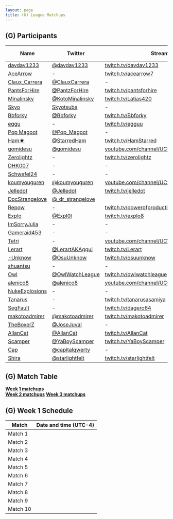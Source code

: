 ```yaml
---
layout: page
title: (G) League Matchups
---
```


## (G) Participants ##

<table>
  <thead>
    <tr>
      <th>Name</th>
      <th>Twitter</th>
      <th>Stream Channel</th>
	  <th>Sprint Time</th>
	  <th>Rating</th>
    </tr>
  </thead>
  <tbody>
    <tr>
      <td><a href="https://steamcommunity.com/profiles/76561198255984552/">davdav1233</a></td>
      <td><a href="https://twitter.com/davdav1233">@davdav1233</a></td>
      <td><a href="https://www.twitch.tv/davdav1233">twitch.tv/davdav1233</a></td>
      <td>1:05</td>
      <td>9844</td>
    </tr>
    <tr>
      <td><a href="https://steamcommunity.com/profiles/76561198070767430/">AceArrow</a></td>
      <td>-</td>
      <td><a href="https://www.twitch.tv/acearrow7">twitch.tv/acearrow7</a></td>
      <td>1:20</td>
      <td>9683</td>
    </tr>
    <tr>
      <td><a href="https://steamcommunity.com/id/WrathNBones/">Claux_Carrera</a></td>
      <td><a href="https://twitter.com/ClauxCarrera">@ClauxCarrera</a></td>
      <td>-</td>
      <td>1:12.83</td>
      <td>6962</td>
    </tr>
    <tr>
      <td><a href="https://steamcommunity.com/id/PantsForHire/">PantsForHire</a></td>
      <td><a href="https://twitter.com/PantzForHire">@PantzForHire</a></td>
      <td><a href="https://www.twitch.tv/pantsforhire">twitch.tv/pantsforhire</a></td>
      <td>1:02.78</td>
      <td>4505</td>
    </tr>
    <tr>
      <td><a href="https://steamcommunity.com/id/lovelivebestlive/">Minalinsky</a></td>
      <td><a href="https://twitter.com/KotoMinalinsky">@KotoMinalinsky</a></td>
      <td><a href="https://www.twitch.tv/Latias420">twitch.tv/Latias420</a></td>
      <td>1:17.83</td>
      <td>6093</td>
    </tr>
    <tr>
      <td><a href="https://steamcommunity.com/id/skyo_k/">Skyo</a></td>
      <td><a href="https://twitter.com/Skyotsuba">Skyotsuba</a></td>
      <td>-</td>
      <td>49.28</td>
      <td>15038</td>
    </tr>
    <tr>
      <td><a href="https://steamcommunity.com/id/Bbforky">Bbforky</a></td>
      <td><a href="https://twitter.com/Bbforky">@Bbforky</a></td>
      <td><a href="https://www.twitch.tv/Bbforky">twitch.tv/Bbforky</a></td>
      <td>1:45</td>
      <td>2000</td>
    </tr>
    <tr>
      <td><a href="https://steamcommunity.com/id/egguu/">eggu</a></td>
      <td>-</td>
      <td><a href="https://www.twitch.tv/egguu">twitch.tv/egguu</a></td>
      <td>1:10</td>
      <td>2000</td>
    </tr>
    <tr>
      <td><a href="https://steamcommunity.com/id/pop_magoot/">Pop Magoot</a></td>
      <td><a href="https://twitter.com/Pop_Magoot">@Pop_Magoot</a></td>
      <td>-</td>
      <td>1:27.18</td>
      <td>2847</td>
    </tr>
    <tr>
      <td><a href="https://steamcommunity.com/id/SpecifiedURLinUse/">Ham★</a></td>
      <td><a href="https://twitter.com/StarredHam">@StarredHam</a></td>
      <td><a href="https://www.twitch.tv/HamStarred">twitch.tv/HamStarred</a></td>
      <td>1:29.05</td>
      <td>5724</td>
    </tr>
    <tr>
      <td><a href="https://steamcommunity.com/profiles/76561198845079320">gomidesu</a></td>
      <td><a href="https://twitter.com/gomidesu">@gomidesu</a></td>
      <td><a href="https://www.youtube.com/channel/UCBBsa_2KEbKyfCHUdchu4PQ/featured?view_as=subscriber">youtube.com/channel/UCBBsa_2KEbKyfCHUdchu4PQ</a></td>
      <td>-</td>
      <td>9207</td>
    </tr>
    <tr>
      <td><a href="https://steamcommunity.com/profiles/76561198212277076">Zerolightz</a></td>
      <td>-</td>
      <td><a href="https://www.twitch.tv/zerolightz">twitch.tv/zerolightz</a></td>
      <td>1:04.83</td>
      <td>8019</td>
    </tr>
    <tr>
      <td><a href="https://steamcommunity.com/profiles/76561198105926297">DHK007</a></td>
      <td>-</td>
      <td>-</td>
      <td>1:05</td>
      <td>3800</td>
    </tr>
    <tr>
      <td><a href="http://steamcommunity.com/id/schwefel24">Schwefel24</a></td>
      <td>-</td>
      <td>-</td>
      <td>1:07</td>
      <td>12419</td>
    </tr>
    <tr>
      <td><a href="https://steamcommunity.com/id/koumyouguren/">koumyouguren</a></td>
      <td><a href="https://twitter.com/koumyouguren">@koumyouguren</a></td>
      <td><a href="https://www.youtube.com/channel/UC9Sj09O1zZhCslad6f3pOXQ">youtube.com/channel/UC9Sj09O1zZhCslad6f3pOXQ</a></td>
      <td>1:05.16</td>
      <td>7771</td>
    </tr>
    <tr>
      <td><a href="https://steamcommunity.com/id/Jelledot/">Jelledot</a></td>
      <td><a href="https://twitter.com/Jelledot">@Jelledot</a></td>
      <td><a href="https://www.twitch.tv/jelledot">twitch.tv/jelledot</a></td>
      <td>1:15</td>
      <td>9020</td>
    </tr>
    <tr>
      <td><a href="https://steamcommunity.com/profiles/76561198124986774/">DocStrangelove</a></td>
      <td><a href="https://twitter.com/_dr_strangelove">@_dr_strangelove</a></td>
      <td></td>
      <td>1:38</td>
      <td>7750</td>
    </tr>
    <tr>
      <td><a href="https://steamcommunity.com/id/fecesnugget/">Repow</a></td>
      <td>-</td>
      <td><a href="https://www.twitch.tv/powerofproduction">twitch.tv/powerofproduction</a></td>
      <td>1:21</td>
      <td>3100</td>
    </tr>
    <tr>
      <td><a href="http://steamcommunity.com/id/Expl0l">Explo</a></td>
      <td><a href="https://twitter.com/Expl0l">@Expl0l</a></td>
      <td><a href="https://www.twitch.tv/explo8">twitch.tv/explo8</a></td>
      <td>47</td>
      <td>8000</td>
    </tr>
    <tr>
      <td><a href="https://steamcommunity.com/id/ImSorryJulia/">ImSorryJulia</a></td>
      <td>-</td>
      <td>-</td>
      <td>-</td>
      <td>-</td>
    </tr>
    <tr>
      <td><a href="http://steamcommunity.com/id/GameRaid453">Gameraid453</a></td>
      <td>-</td>
      <td>-</td>
      <td>01:57.13</td>
      <td>3050</td>
    </tr>
    <tr>
      <td><a href="https://steamcommunity.com/profiles/76561198224252532/">Tetri</a></td>
      <td>-</td>
      <td><a href="https://www.youtube.com/channel/UCWzevvsvrBGdHk_8deDX0bg">youtube.com/channel/UCWzevvsvrBGdHk_8deDX0bg</a></td>
      <td>1:18.98</td>
      <td>4000</td>
    </tr>
    <tr>
      <td><a href="http://steamcommunity.com/profiles/76561198056833345/">Lerart</a></td>
      <td><a href="https://twitter.com/LerartAKAggui">@LerartAKAggui</a></td>
      <td><a href="https://www.twitch.tv/Lerart">twitch.tv/Lerart</a></td>
      <td>1:25</td>
      <td>6816</td>
    </tr>
    <tr>
      <td><a href="https://steamcommunity.com/profiles/76561198194338805/">-Unknow</a></td>
      <td><a href="https://twitter.com/OsuUnknow">@OsuUnknow</a></td>
      <td><a href="https://www.twitch.tv/osuunknow">twitch.tv/osuunknow</a></td>
      <td>1:09:41</td>
      <td>9427</td>
    </tr>
    <tr>
      <td><a href="https://steamcommunity.com/id/shuantsu">shuantsu</a></td>
      <td>-</td>
      <td>-</td>
      <td>1:30</td>
      <td>-</td>
    </tr>
    <tr>
      <td><a href="https://steamcommunity.com/id/OwlRammer">Owl</a></td>
      <td><a href="https://twitter.com/OwlWatchLeague">@OwlWatchLeague</a></td>
      <td><a href="https://www.twitch.tv/owlwatchleague">twitch.tv/owlwatchleague</a></td>
      <td>1:16.60</td>
      <td>7973</td>
    </tr>
    <tr>
      <td><a href="https://steamcommunity.com/id/alenico8/">alenico8</a></td>
      <td><a href="https://twitter.com/alenico8">@alenico8</a></td>
      <td><a href="https://www.youtube.com/channel/UCGiOjoMUtJ57vQub-VKCE-g">youtube.com/channel/UCGiOjoMUtJ57vQub-VKCE-g</a></td>
      <td>59.63</td>
      <td>10922</td>
    </tr>
    <tr>
      <td><a href="https://steamcommunity.com/id/NukeExplosions/">NukeExplosions</a></td>
      <td>-</td>
      <td>-</td>
      <td>1:29</td>
      <td>8000</td>
    </tr>
    <tr>
      <td><a href="https://steamcommunity.com/id/tanarusasamiya/">Tanarus</a></td>
      <td>-</td>
      <td><a href="https://www.twitch.tv/tanarusasamiya">twitch.tv/tanarusasamiya</a></td>
      <td>59.69</td>
      <td>6500</td>
    </tr>
    <tr>
      <td><a href="https://steamcommunity.com/id/Dagero/">SegFault</a></td>
      <td>-</td>
      <td><a href="https://www.twitch.tv/dagero64">twitch.tv/dagero64</a></td>
      <td>1:05</td>
      <td>8900</td>
    </tr>
    <tr>
      <td><a href="https://steamcommunity.com/id/thebitstick">makotoadmirer</a></td>
      <td><a href="https://twitter.com/makotoadmirer">@makotoadmirer</a></td>
      <td><a href="https://www.twitch.tv/makotoadmirer">twitch.tv/makotoadmirer</a></td>
      <td>1:55</td>
      <td>3582</td>
    </tr>
    <tr>
      <td><a href="https://steamcommunity.com/id/theboxerz">TheBoxerZ</a></td>
      <td><a href="https://twitter.com/JoseJuval">@JoseJuval</a></td>
      <td>-</td>
      <td>-</td>
      <td>-</td>
    </tr>
    <tr>
      <td><a href="https://steamcommunity.com/id/AllanCat93/">AllanCat</a></td>
      <td><a href="https://twitter.com/AllanCat">@AllanCat</a></td>
      <td><a href="https://www.twitch.tv/AllanCat">twitch.tv/AllanCat</a></td>
      <td>59.59</td>
      <td>4000</td>
    </tr>
    <tr>
      <td><a href="https://steamcommunity.com/id/YaBoyScamper">Scamper</a></td>
      <td><a href="https://twitter.com/YaBoyScamper">@YaBoyScamper</a></td>
      <td><a href="https://www.twitch.tv/YaBoyScamper">twitch.tv/YaBoyScamper</a></td>
      <td>1:38.23</td>
      <td>5200</td>
    </tr>
    <tr>
      <td><a href="https://steamcommunity.com/id/capitalqwerty/">Cap</a></td>
      <td><a href="https://twitter.com/capitalqwerty">@capitalqwerty</a></td>
      <td>-</td>
      <td>3:04:94</td>
      <td>1984</td>
    </tr>
    <tr>
      <td><a href="https://steamcommunity.com/profiles/76561198052024626">Shira</a></td>
      <td><a href="https://twitter.com/starlightfelt">@starlightfelt</a></td>
      <td><a href="https://www.twitch.tv/starlightfelt">twitch.tv/starlightfelt</a></td>
      <td>1:05.6</td>
      <td>5300</td>
    </tr>
  </tbody>
</table>

## (G) Match Table ##

**<a href="https://challonge.com/nf7xxzt0">Week 1 matchups</a>**  
**<a href="https://challonge.com/ht140g53">Week 2 matchups</a>**
**<a href="https://challonge.com/14mr30rq">Week 3 matchups</a>**

## (G) Week 1 Schedule ##

<table>
  <thead>
    <tr>
      <th>Match</th>
      <th>Date and time (UTC-4)</th>
    </tr>
  </thead>
  <tbody>
    <tr>
      <td>Match 1</td>
      <td> </td>
    </tr>
    <tr>
      <td>Match 2</td>
      <td> </td>
    </tr>
    <tr>
      <td>Match 3</td>
      <td> </td>
    </tr>
    <tr>
      <td>Match 4</td>
      <td> </td>
    </tr>
    <tr>
      <td>Match 5</td>
      <td> </td>
    </tr>
    <tr>
      <td>Match 6</td>
      <td> </td>
    </tr>
    <tr>
      <td>Match 7</td>
      <td> </td>
    </tr>
    <tr>
      <td>Match 8</td>
      <td> </td>
    </tr>
    <tr>
      <td>Match 9</td>
      <td> </td>
    </tr>
    <tr>
      <td>Match 10</td>
      <td> </td>
    </tr>
  </tbody>
</table>
